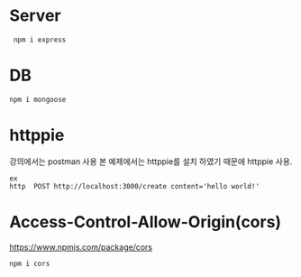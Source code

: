 # Server
```
 npm i express
```

# DB
```
npm i mongoose
```

# httppie
강의에서는 postman 사용 본 예제에서는 httppie를 설치 하였기 때문에 httppie 사용.
```
ex
http  POST http://localhost:3000/create content='hello world!'
```

# Access-Control-Allow-Origin(cors)
https://www.npmjs.com/package/cors   
```
npm i cors
```